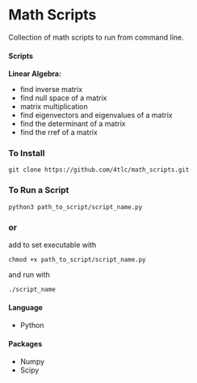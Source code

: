 # Math Scripts

Collection of math scripts to run from command line.

#### Scripts
**Linear Algebra:**
- find inverse matrix
- find null space of a matrix
- matrix multiplication
- find eigenvectors and eigenvalues of a matrix
- find the determinant of a matrix
- find the rref of a matrix

### To Install
```
git clone https://github.com/4tlc/math_scripts.git
```
### To Run a Script
```
python3 path_to_script/script_name.py
```
### or
add to set executable with
```
chmod +x path_to_script/script_name.py
```
and run with
```
./script_name
```

#### Language
- Python
#### Packages
- Numpy
- Scipy
